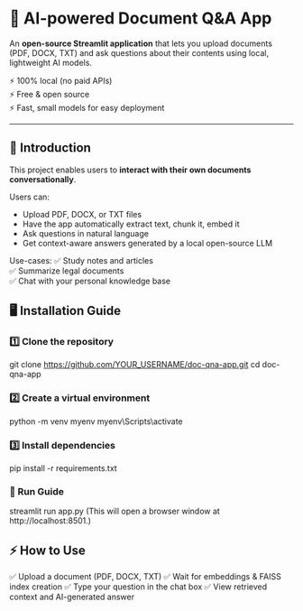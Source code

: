 # 📄 AI-powered Document Q&A App

An **open-source Streamlit application** that lets you upload documents (PDF, DOCX, TXT) and ask questions about their contents using local, lightweight AI models.  

⚡ 100% local (no paid APIs)  
⚡ Free & open source  
⚡ Fast, small models for easy deployment

---

## 📌 Introduction

This project enables users to **interact with their own documents conversationally**.  

Users can:
- Upload PDF, DOCX, or TXT files
- Have the app automatically extract text, chunk it, embed it
- Ask questions in natural language
- Get context-aware answers generated by a local open-source LLM

Use-cases:
✅ Study notes and articles  
✅ Summarize legal documents  
✅ Chat with your personal knowledge base  

## 🖥️ Installation Guide

### 1️⃣ Clone the repository

git clone https://github.com/YOUR_USERNAME/doc-qna-app.git
cd doc-qna-app

### 2️⃣ Create a virtual environment

python -m venv myenv
myenv\Scripts\activate

### 3️⃣ Install dependencies

pip install -r requirements.txt

### 🚀 Run Guide

streamlit run app.py
(This will open a browser window at http://localhost:8501.)

## ⚡ How to Use
✅ Upload a document (PDF, DOCX, TXT)
✅ Wait for embeddings & FAISS index creation
✅ Type your question in the chat box
✅ View retrieved context and AI-generated answer

